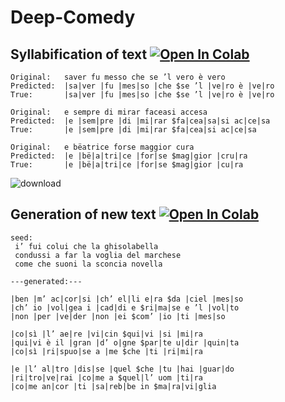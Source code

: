 # Deep-Comedy

## Syllabification of text [![Open In Colab](https://colab.research.google.com/assets/colab-badge.svg)](https://colab.research.google.com/github/Deep-Poets-Society/Deep-Comedy/blob/main/syllabification.ipynb)

```
Original:	saver fu messo che se ’l vero è vero
Predicted:	|sa|ver |fu |mes|so |che $se ’l |ve|ro è |ve|ro
True:		|sa|ver |fu |mes|so |che $se ’l |ve|ro è |ve|ro

Original:	e sempre di mirar faceasi accesa
Predicted:	|e |sem|pre |di |mi|rar $fa|cea|sa|si ac|ce|sa
True:		|e |sem|pre |di |mi|rar $fa|cea|si ac|ce|sa

Original:	e bëatrice forse maggior cura
Predicted:	|e |bë|a|tri|ce |for|se $mag|gior |cru|ra
True:		|e |bë|a|tri|ce |for|se $mag|gior |cu|ra
```

![download](https://user-images.githubusercontent.com/31796254/134145791-0c11fb0d-327e-4ef6-80cb-81416fe91374.png)

## Generation of new text [![Open In Colab](https://colab.research.google.com/assets/colab-badge.svg)](https://colab.research.google.com/github/Deep-Poets-Society/Deep-Comedy/blob/main/generation.ipynb)

```
seed:
 i’ fui colui che la ghisolabella
 condussi a far la voglia del marchese
 come che suoni la sconcia novella 

---generated:---

|ben |m’ ac|cor|si |ch’ el|li e|ra $da |ciel |mes|so
|ch’ io |vol|gea i |cad|di e $ri|ma|se e ’l |vol|to
|non |per |ve|der |non |ei $com’ |io |ti |mes|so

|co|sì |l’ ae|re |vi|cin $qui|vi |si |mi|ra
|qui|vi è il |gran |d’ o|gne $par|te u|dir |quin|ta
|co|sì |ri|spuo|se a |me $che |ti |ri|mi|ra

|e |l’ al|tro |dis|se |quel $che |tu |hai |guar|do
|ri|tro|ve|rai |co|me a $quel|l’ uom |ti|ra
|co|me an|cor |ti |sa|reb|be in $ma|ra|vi|glia
```

